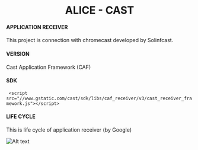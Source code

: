 <h1 align="center">ALICE - CAST </h1>

#### APPLICATION RECEIVER
 This project is connection with chromecast developed by Solinfcast.
 
 #### VERSION
 Cast Application Framework (CAF) 
 
 #### SDK
` <script src="//www.gstatic.com/cast/sdk/libs/caf_receiver/v3/cast_receiver_framework.js"></script>`
 
 #### LIFE CYCLE
 This is life cycle of application receiver (by Google)
 
 ![Alt text](https://developers.google.com/cast/images/receiver_life.png?raw=true "LifeCycle")
